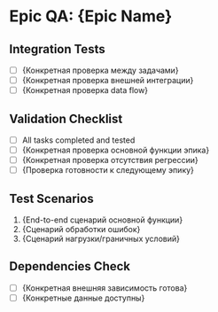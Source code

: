 # Epic QA: {Epic Name}

## Integration Tests
- [ ] {Конкретная проверка между задачами}
- [ ] {Конкретная проверка внешней интеграции}
- [ ] {Конкретная проверка data flow}

## Validation Checklist
- [ ] All tasks completed and tested
- [ ] {Конкретная проверка основной функции эпика}
- [ ] {Конкретная проверка отсутствия регрессии}
- [ ] {Проверка готовности к следующему эпику}

## Test Scenarios
1. {End-to-end сценарий основной функции}
2. {Сценарий обработки ошибок}
3. {Сценарий нагрузки/граничных условий}

## Dependencies Check
- [ ] {Конкретная внешняя зависимость готова}
- [ ] {Конкретные данные доступны}